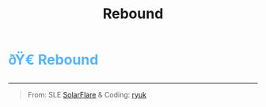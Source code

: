 ﻿---
lang: en-US
title: Rebound
prev: Onbound
next: 
---
# <font color=#56b5ff>ðŸ€ <b>Rebound</b></font> <Badge text="Guesser" type="tip" vertical="middle"/>
---

> From: SLE [SolarFlare](#) & Coding: [ryuk](#)


